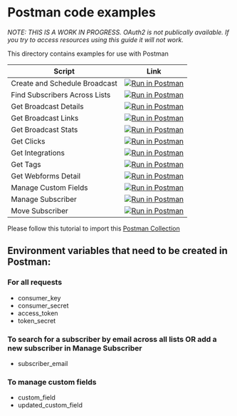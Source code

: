 # Postman code examples

*NOTE: THIS IS A WORK IN PROGRESS. OAuth2 is not publically available. If you try to access resources using this guide it will not work.*

This directory contains examples for use with Postman

| Script | Link |
|--------|------|
| Create and Schedule Broadcast|[![Run in Postman](https://run.pstmn.io/button.svg)](https://app.getpostman.com/run-collection/ba6d8b345c3af5ea818f)|
| Find Subscribers Across Lists|[![Run in Postman](https://run.pstmn.io/button.svg)](https://app.getpostman.com/run-collection/a4cdc5084c8754be743a)|
| Get Broadcast Details|[![Run in Postman](https://run.pstmn.io/button.svg)](https://app.getpostman.com/run-collection/663a1a3592eca815d67f)|
| Get Broadcast Links|[![Run in Postman](https://run.pstmn.io/button.svg)](https://app.getpostman.com/run-collection/e5b47bc6948656574a8d)|
| Get Broadcast Stats|[![Run in Postman](https://run.pstmn.io/button.svg)](https://app.getpostman.com/run-collection/de9b2e049f19a2d6321e)|
| Get Clicks|[![Run in Postman](https://run.pstmn.io/button.svg)](https://app.getpostman.com/run-collection/04c90d95d82c858e41f0)|
| Get Integrations|[![Run in Postman](https://run.pstmn.io/button.svg)](https://app.getpostman.com/run-collection/9bd293676175f45a4e94)|
| Get Tags|[![Run in Postman](https://run.pstmn.io/button.svg)](https://app.getpostman.com/run-collection/27e5919703657ae35371)|
| Get Webforms Detail|[![Run in Postman](https://run.pstmn.io/button.svg)](https://app.getpostman.com/run-collection/ca5e3bbb2e9f66d01f3a)|
| Manage Custom Fields|[![Run in Postman](https://run.pstmn.io/button.svg)](https://app.getpostman.com/run-collection/281162d0b04a754accfb)|
| Manage Subscriber|[![Run in Postman](https://run.pstmn.io/button.svg)](https://app.getpostman.com/run-collection/d506560ec1eb9beef83f)|
| Move Subscriber|[![Run in Postman](https://run.pstmn.io/button.svg)](https://app.getpostman.com/run-collection/51f00d9b666908e82edf)|

Please follow this tutorial to import this [Postman Collection](https://www.getpostman.com/docs/collections)

## Environment variables that need to be created in Postman:

### For all requests

- consumer_key
- consumer_secret
- access_token
- token_secret

### To search for a subscriber by email across all lists OR add a new subscriber in Manage Subscriber

- subscriber_email

### To manage custom fields

- custom_field
- updated_custom_field
